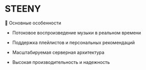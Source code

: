 # STEENY
🔑 Основные особенности

- Потоковое воспроизведение музыки в реальном времени

- Поддержка плейлистов и персональных рекомендаций

- Масштабируемая серверная архитектура

- Высокая производительность и надежность
